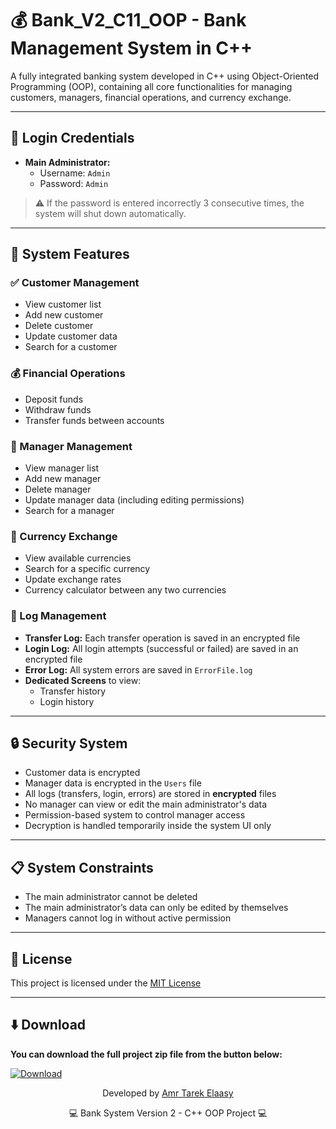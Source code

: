 # 💰 Bank_V2_C11_OOP - Bank Management System in C++

A fully integrated banking system developed in C++ using Object-Oriented Programming (OOP), containing all core functionalities for managing customers, managers, financial operations, and currency exchange.

---

## 🔐 Login Credentials

- **Main Administrator:**
  - Username: `Admin`
  - Password: `Admin`

> ⚠️ If the password is entered incorrectly 3 consecutive times, the system will shut down automatically.

---

## 🌟 System Features

### ✅ Customer Management
- View customer list  
- Add new customer  
- Delete customer  
- Update customer data  
- Search for a customer  

### 💰 Financial Operations
- Deposit funds  
- Withdraw funds  
- Transfer funds between accounts  

### 👥 Manager Management
- View manager list  
- Add new manager  
- Delete manager  
- Update manager data (including editing permissions)  
- Search for a manager  

### 💱 Currency Exchange
- View available currencies  
- Search for a specific currency  
- Update exchange rates  
- Currency calculator between any two currencies  

### 🧾 Log Management
- **Transfer Log:** Each transfer operation is saved in an encrypted file  
- **Login Log:** All login attempts (successful or failed) are saved in an encrypted file  
- **Error Log:** All system errors are saved in `ErrorFile.log`  
- **Dedicated Screens** to view:
  - Transfer history  
  - Login history  

---

## 🔒 Security System

- Customer data is encrypted  
- Manager data is encrypted in the `Users` file  
- All logs (transfers, login, errors) are stored in **encrypted** files  
- No manager can view or edit the main administrator's data  
- Permission-based system to control manager access  
- Decryption is handled temporarily inside the system UI only  

---

## 📋 System Constraints

- The main administrator cannot be deleted  
- The main administrator’s data can only be edited by themselves  
- Managers cannot log in without active permission  

---

## 📄 License

This project is licensed under the [MIT License](LICENSE)

---
## ⬇️ Download

**You can download the full project zip file from the button below:**

[![Download](https://img.shields.io/badge/Download%20BankSystem--V2.zip-blue?style=for-the-badge&logo=github)](https://github.com/AmrTarekElaasy/Bank_V2_C11_OOP/blob/master/BankSystem_V2.zip)

<div align="center">
  <p>Developed by <a href="https://github.com/AmrTarekElaasy">Amr Tarek Elaasy</a></p>
  <p>💻 Bank System Version 2 - C++ OOP Project 💻</p>
</div>
